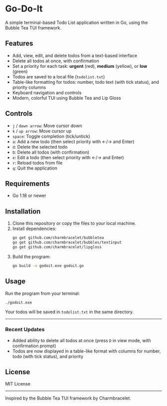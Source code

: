 # Go-Do-It

A simple terminal-based Todo List application written in Go, using the Bubble Tea TUI framework.

## Features

- Add, view, edit, and delete todos from a text-based interface
- Delete all todos at once, with confirmation
- Set a priority for each task: **urgent** (red), **medium** (yellow), or **low** (green)
- Todos are saved to a local file (`todolist.txt`)
- Table-like formatting for todos: number, todo text (with tick status), and priority columns
- Keyboard navigation and controls
- Modern, colorful TUI using Bubble Tea and Lip Gloss

## Controls

- `j` / `down arrow`: Move cursor down
- `k` / `up arrow`: Move cursor up
- `space`: Toggle completion (tick/untick)
- `a`: Add a new todo (then select priority with ←/→ and Enter)
- `d`: Delete the selected todo
- `D`: Delete all todos (with confirmation)
- `e`: Edit a todo (then select priority with ←/→ and Enter)
- `r`: Reload todos from file
- `q`: Quit the application

## Requirements

- Go 1.18 or newer

## Installation

1. Clone this repository or copy the files to your local machine.
2. Install dependencies:
   ```sh
   go get github.com/charmbracelet/bubbletea
   go get github.com/charmbracelet/bubbles/textinput
   go get github.com/charmbracelet/lipgloss
   ```
3. Build the program:
   ```sh
   go build -o godoit.exe godoit.go
   ```

## Usage

Run the program from your terminal:

```sh
./godoit.exe
```

Your todos will be saved in `todolist.txt` in the same directory.

---

### Recent Updates

- Added ability to delete all todos at once (press `D` in view mode, with confirmation prompt)
- Todos are now displayed in a table-like format with columns for number, todo (with tick status), and priority

## License

MIT License

---

Inspired by the Bubble Tea TUI framework by Charmbracelet.
